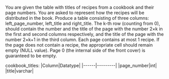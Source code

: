 You are given the table with titles of recipes from a cookbook and their page numbers. You are asked to represent how the recipes will be distributed in the book.
Produce a table consisting of three columns: left_page_number, left_title and right_title. The k-th row (counting from 0), should contain the number and the title of the page with the 
number 2×k in the first and second columns respectively, and the title of the page with the number 2×k+1 in the third column.
Each page contains at most 1 recipe. If the page does not contain a recipe, the appropriate cell should remain empty (NULL value). 
Page 0 (the internal side of the front cover) is guaranteed to be empty.

cookbook_titles:
|Column|Datatype|
|------|---------|
|page_number|int|
|title|varchar|

```

```
